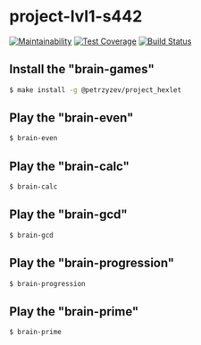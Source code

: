 # project-lvl1-s442
[![Maintainability](https://api.codeclimate.com/v1/badges/aa2ab9b32112a0d76d6e/maintainability)](https://codeclimate.com/github/petrzyzev/project-lvl1-s442/maintainability)
[![Test Coverage](https://api.codeclimate.com/v1/badges/aa2ab9b32112a0d76d6e/test_coverage)](https://codeclimate.com/github/petrzyzev/project-lvl1-s442/test_coverage)
[![Build Status](https://travis-ci.org/petrzyzev/project-lvl1-s442.svg?branch=master)](https://travis-ci.org/petrzyzev/project-lvl1-s442)
## Install the "brain-games"

```sh
$ make install -g @petrzyzev/project_hexlet
```
## Play the "brain-even"
```sh
$ brain-even
```
## Play the "brain-calc"
```sh
$ brain-calc
```
## Play the "brain-gcd"
```sh
$ brain-gcd
```
## Play the "brain-progression"
```sh
$ brain-progression
```
## Play the "brain-prime"
```sh
$ brain-prime
```
